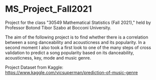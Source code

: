 # MS_Project_Fall2021
Project for the class "30549 Mathematical Statistics (Fall 2021)," held by Professor Botond Tibor Szabo at Bocconi University.

The aim of the following project is to find whether there is a correlation between a song danceability and acousticness and its popularity. In a second moment I also took a first look to one of the many steps of cross validation to predict a song popularity based on its danceability, acousticness, key, mode and music genre.

Project Dataset from Kaggle: https://www.kaggle.com/vicsuperman/prediction-of-music-genre
